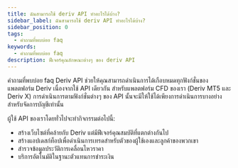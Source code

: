 ```yaml
---
title: ฉันสามารถใช้ deriv API ทำอะไรได้บ้าง?
sidebar_label: ฉันสามารถใช้ deriv API ทำอะไรได้บ้าง?
sidebar_position: 0
tags:
  - คำถามที่พบบ่อย faq
keywords:
  - คำถามที่พบบ่อย faq
description: ฟีเจอร์คุณลักษณะต่างๆ ของ deriv API
---
```


คำถามที่พบบ่อย faq Deriv API ช่วยให้คุณสามารถดำเนินการได้เกือบหมดทุกฟังก์ชั่นของแพลตฟอร์ม Deriv เนื่องจากใช้ API เดียวกัน สำหรับแพลตฟอร์ม CFD ของเรา (Deriv MT5 และ Deriv X) การดำเนินการตามฟังก์ชั่นต่างๆ ของ API
นั้นจะมีให้ใช้ได้เพียงการดำเนินการบางอย่างสำหรับจัดการบัญชีเท่านั้น

ผู้ใช้ API ของเราโดยทั่วไปจะทำกิจกรรมต่อไปนี้:

- สร้างเว็บไซต์ที่คล้ายกับ Deriv แต่มีฟีเจอร์คุณสมบัติที่แตกต่างกันไป
- สร้างแอปเดสก์ท็อปเพื่อดำเนินการเทรดสำหรับตัวของผู้ใช้เองและลูกค้าของพวกเขา
- สำรวจข้อมูลประวัติการเคลื่อนไหวราคา
- บริการอัตโนมัติในฐานะตัวแทนการชำระเงิน
